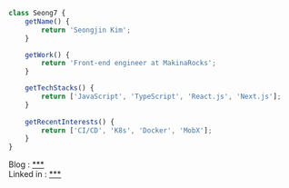 ```js
class Seong7 {
    getName() {
        return 'Seongjin Kim';
    }

    getWork() {
        return 'Front-end engineer at MakinaRocks';
    }

    getTechStacks() {
        return ['JavaScript', 'TypeScript', 'React.js', 'Next.js'];
    }
    
    getRecentInterests() {
        return ['CI/CD', 'K8s', 'Docker', 'MobX'];
    }
}
```

Blog : [***](https://dev0seong7.netlify.com)   
Linked in : [***](https://www.linkedin.com/in/seongjin-kim-b3651312a/)


<!--
**seong7/seong7** is a ✨ _special_ ✨ repository because its `README.md` (this file) appears on your GitHub profile.

Here are some ideas to get you started:

- 🔭 I’m currently working on ...
- 🌱 I’m currently learning ...
- 👯 I’m looking to collaborate on ...
- 🤔 I’m looking for help with ...
- 💬 Ask me about ...
- 📫 How to reach me: ...
- 😄 Pronouns: ...
- ⚡ Fun fact: ...
-->
